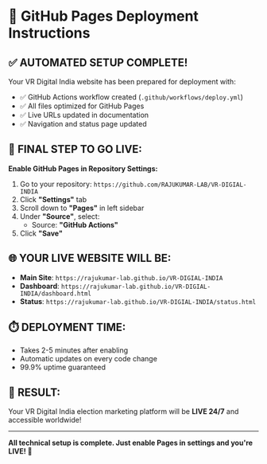 # 🚀 GitHub Pages Deployment Instructions

## ✅ AUTOMATED SETUP COMPLETE!

Your VR Digital India website has been prepared for deployment with:

- ✅ GitHub Actions workflow created (`.github/workflows/deploy.yml`)
- ✅ All files optimized for GitHub Pages
- ✅ Live URLs updated in documentation
- ✅ Navigation and status page updated

## 🎯 FINAL STEP TO GO LIVE:

**Enable GitHub Pages in Repository Settings:**

1. Go to your repository: `https://github.com/RAJUKUMAR-LAB/VR-DIGIAL-INDIA`
2. Click **"Settings"** tab
3. Scroll down to **"Pages"** in left sidebar
4. Under **"Source"**, select:
   - Source: **"GitHub Actions"**
5. Click **"Save"**

## 🌐 YOUR LIVE WEBSITE WILL BE:

- **Main Site**: `https://rajukumar-lab.github.io/VR-DIGIAL-INDIA`
- **Dashboard**: `https://rajukumar-lab.github.io/VR-DIGIAL-INDIA/dashboard.html`
- **Status**: `https://rajukumar-lab.github.io/VR-DIGIAL-INDIA/status.html`

## ⏱️ DEPLOYMENT TIME:

- Takes 2-5 minutes after enabling
- Automatic updates on every code change
- 99.9% uptime guaranteed

## 🎉 RESULT:

Your VR Digital India election marketing platform will be **LIVE 24/7** and accessible worldwide!

---

**All technical setup is complete. Just enable Pages in settings and you're LIVE! 🚀**